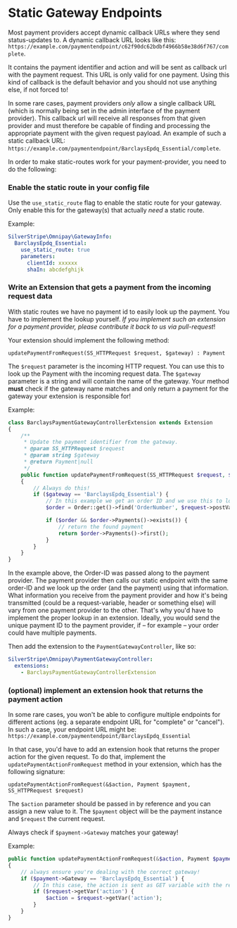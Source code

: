 # Static Gateway Endpoints

Most payment providers accept dynamic callback URLs where they send status-updates to. 
A dynamic callback URL looks like this: `https://example.com/paymentendpoint/c62f90dc62bdbf4966b58e38d6f767/complete`.

It contains the payment identifier and action and will be sent as callback url with the payment request. 
This URL is only valid for one payment. Using this kind of callback is the default behavior and you should not use anything else, if not forced to!

In some rare cases, payment providers *only* allow a single callback URL (which is normally being set in the admin interface of the payment provider).
This callback url will receive all responses from that given provider and must therefore be capable of finding and processing the appropriate payment with the given request payload.
An example of such a static callback URL: `https://example.com/paymentendpoint/BarclaysEpdq_Essential/complete`.

In order to make static-routes work for your payment-provider, you need to do the following:

### Enable the static route in your config file

Use the `use_static_route` flag to enable the static route for your gateway. Only enable this for the gateway(s) that actually *need* a static route.

Example:

```yaml
SilverStripe\Omnipay\GatewayInfo:
  BarclaysEpdq_Essential:
    use_static_route: true
    parameters:
      clientId: xxxxxx
      shaIn: abcdefghijk
```

### Write an Extension that gets a payment from the incoming request data

With static routes we have no payment id to easily look up the payment. You have to implement the lookup yourself. 
*If you implement such an extension for a payment provider, please contribute it back to us via pull-request*!

Your extension should implement the following method:

`updatePaymentFromRequest(SS_HTTPRequest $request, $gateway) : Payment`

The `$request` parameter is the incoming HTTP request. You can use this to look up the Payment with the incoming request data.
The `$gateway` parameter is a string and will contain the name of the gateway. Your method **must** check if the gateway name matches and only return a payment for the gateway your extension is responsible for!

Example:

```php
class BarclaysPaymentGatewayControllerExtension extends Extension
{
    /**
     * Update the payment identifier from the gateway.
     * @param SS_HTTPRequest $request
     * @param string $gateway
     * @return Payment|null
     */
    public function updatePaymentFromRequest(SS_HTTPRequest $request, $gateway)
    {
        // Always do this!
        if ($gateway == 'BarclaysEpdq_Essential') {
            // In this example we get an order ID and we use this to look up our payment
            $order = Order::get()->find('OrderNumber', $request->postVar('orderID'));

            if ($order && $order->Payments()->exists()) {
                // return the found payment
                return $order->Payments()->first();
            }
        }
    }
}
```

In the example above, the Order-ID was passed along to the payment provider. The payment provider then calls our
static endpoint with the same order-ID and we look up the order (and the payment) using that information. 
What information you receive from the payment provider and how it's being transmitted (could be a request-variable, header or something else)
will vary from one payment provider to the other. That's why you'd have to implement the proper lookup in an extension.
Ideally, you would send the unique payment ID to the payment provider, if – for example – your order could have multiple payments.

Then add the extension to the `PaymentGatewayController`, like so:

```yaml
SilverStripe\Omnipay\PaymentGatewayController:
  extensions:
    - BarclaysPaymentGatewayControllerExtension
```

### (optional) implement an extension hook that returns the payment action

In some rare cases, you won't be able to configure multiple endpoints for different actions (eg. a separate endpoint URL for "complete" or "cancel"). 
In such a case, your endpoint URL might be: `https://example.com/paymentendpoint/BarclaysEpdq_Essential`

In that case, you'd have to add an extension hook that returns the proper action for the given request.
To do that, implement the `updatePaymentActionFromRequest` method in your extension, which has the following signature:
 
`updatePaymentActionFromRequest(&$action, Payment $payment, SS_HTTPRequest $request)`

The `$action` parameter should be passed in by reference and you can assign a new value to it.
The `$payment` object will be the payment instance and `$request` the current request.

Always check if `$payment->Gateway` matches your gateway!

Example:

```php
public function updatePaymentActionFromRequest(&$action, Payment $payment, SS_HTTPRequest $request)
{
    // always ensure you're dealing with the correct gateway!
    if ($payment->Gateway == 'BarclaysEpdq_Essential') {
        // In this case, the action is sent as GET variable with the request
        if ($request->getVar('action') {
            $action = $request->getVar('action');
        }
    }
}
```
